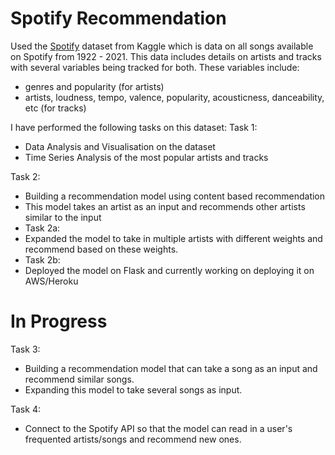 # Spotify Recommendation
Used the [Spotify](https://www.kaggle.com/yamaerenay/spotify-dataset-19212020-160k-tracks) dataset from Kaggle which is data on all songs available on Spotify from 1922 - 2021. This data includes details on artists and tracks with several variables being tracked for both.
These variables include: 
- genres and popularity (for artists)
- artists, loudness, tempo, valence, popularity, acousticness, danceability, etc (for tracks)

I have performed the following tasks on this dataset:
Task 1:
- Data Analysis and Visualisation on the dataset
- Time Series Analysis of the most popular artists and tracks

Task 2:
- Building a recommendation model using content based recommendation
-  This model takes an artist as an input and recommends other artists similar to the input
-  Task 2a:
  -  Expanded the model to take in multiple artists with different weights and recommend based on these weights.
-  Task 2b:
  -  Deployed the model on Flask and currently working on deploying it on AWS/Heroku

# In Progress
Task 3:
- Building a recommendation model that can take a song as an input and recommend similar songs.
- Expanding this model to take several songs as input.

Task 4:
- Connect to the Spotify API so that the model can read in a user's frequented artists/songs and recommend new ones.
